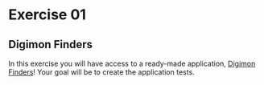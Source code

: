 # Exercise 01

## Digimon Finders

In this exercise you will have access to a ready-made application, [Digimon Finders](https://github.com/tryber/exercise-digimon-finders)! Your goal will be to create the application tests.